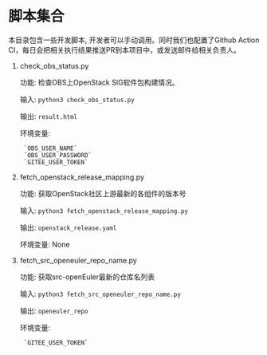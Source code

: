# 脚本集合

本目录包含一些开发脚本, 开发者可以手动调用。同时我们也配置了Github Action CI，每日会把相关执行结果推送PR到本项目中，或发送邮件给相关负责人。

1. check_obs_status.py

    功能: 检查OBS上OpenStack SIG软件包构建情况。

    输入: `python3 check_obs_status.py`

    输出: `result.html`

    环境变量:

        `OBS_USER_NAME`
        `OBS_USER_PASSWORD`
        `GITEE_USER_TOKEN`

2. fetch_openstack_release_mapping.py

    功能: 获取OpenStack社区上游最新的各组件的版本号

    输入: `python3 fetch_openstack_release_mapping.py`

    输出: `openstack_release.yaml`

    环境变量: None

3. fetch_src_openeuler_repo_name.py

    功能: 获取src-openEuler最新的仓库名列表

    输入: `python3 fetch_src_openeuler_repo_name.py`

    输出: `openeuler_repo`

    环境变量:

        `GITEE_USER_TOKEN`
